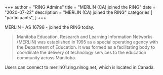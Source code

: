 +++
author = "RING Admins"
title = "MERLIN (CA) joined the RING"
date = "2020-07-22"
description = "MERLIN (CA) joined the RING"
categories [
    "participants",
]
+++

MERLIN - AS 16796 - joined the RING today.

> Manitoba Education, Research and Learning Information Networks (MERLIN) was established in 1995 as a special operating agency with the Department of Education. It was formed as a facilitating body to coordinate the delivery of technology services to the education community across Manitoba.

Users can connect to merlin01.ring.nlnog.net, which is located in Canada.
